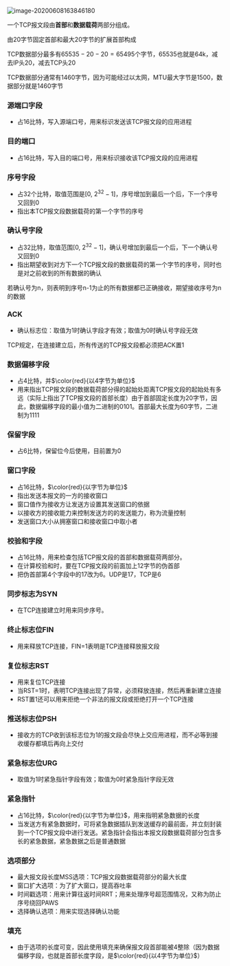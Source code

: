 ![image-20200608163846180](TCP报文段首部格式.assets/image-20200608163846180.png)

一个TCP报文段由**首部**和**数据载荷**两部分组成。

由20字节固定首部和最大20字节的扩展首部构成

TCP数据部分最多有$65535-20-20=65495$个字节，65535也就是64k，减去IP头20，减去TCP头20

TCP数据部分通常有1460字节，因为可能经过以太网，MTU最大字节是1500，数据部分就是1460字节

### 源端口字段

- 占16比特，写入源端口号，用来标识发送该TCP报文段的应用进程

### 目的端口

- 占16比特，写入目的端口号，用来标识接收该TCP报文段的应用进程

### 序号字段

- 占32个比特，取值范围是[0, $2^{32} - 1$]，序号增加到最后一个后，下一个序号又回到0
- 指出本TCP报文段数据载荷的第一个字节的序号

### 确认号字段

- 占32比特，取值范围[0, $2^{32} - 1$]，确认号增加到最后一个后，下一个确认号又回到0
- 指出期望收到对方下一个TCP报文段的数据载荷的第一个字节的序号，同时也是对之前收到的所有数据的确认

若确认号为n，则表明到序号n-1为止的所有数据都已正确接收，期望接收序号为n的数据

### ACK

- 确认标志位：取值为1时确认字段才有效；取值为0时确认号字段无效

TCP规定，在连接建立后，所有传送的TCP报文段都必须把ACK置1

### 数据偏移字段

- 占4比特，并$\color{red}{以4字节为单位}$
- 用来指出TCP报文段的数据载荷部分得的起始处距离TCP报文段的起始处有多远（实际上指出了TCP报文段的首部长度）由于首部固定长度为20字节，因此，数据偏移字段的最小值为二进制的0101。首部最大长度为60字节，二进制为1111

### 保留字段

- 占6比特，保留位今后使用，目前置为0

### 窗口字段

- 占16比特，$\color{red}{以字节为单位}$
- 指出发送本报文的一方的接收窗口
- 窗口值作为接收方让发送方设置其发送窗口的依据
- 以接收方的接收能力来控制发送方的的发送能力，称为流量控制
- 发送窗口大小从拥塞窗口和接收窗口中取小者

### 校验和字段

- 占16比特，用来检查包括TCP报文段的首部和数据载荷两部分。
- 在计算校验和时，要在TCP报文段的前面加上12字节的伪首部
- 把伪首部第4个字段中的17改为6。UDP是17，TCP是6

### 同步标志为SYN

- 在TCP连接建立时用来同步序号。

### 终止标志位FIN

- 用来释放TCP连接，FIN=1表明是TCP连接释放报文段

### 复位标志RST

- 用来复位TCP连接
- 当RST=1时，表明TCP连接出现了异常，必须释放连接，然后再重新建立连接
- RST置1还可以用来拒绝一个非法的报文段或拒绝打开一个TCP连接

### 推送标志位PSH

- 接收方的TCP收到该标志位为1的报文段会尽快上交应用进程，而不必等到接收缓存都填后再向上交付

### 紧急标志位URG

- 取值为1时紧急指针字段有效；取值为0时紧急指针字段无效

### 紧急指针

- 占16比特，$\color{red}{以字节为单位}$，用来指明紧急数据的长度
- 当发送方有紧急数据时，可将紧急数据插队到发送缓存的最前面，并立刻封装到一个TCP报文段中进行发送。紧急指针会指出本报文段数据载荷部分包含多长的紧急数据，紧急数据之后是普通数据

### 选项部分

- 最大报文段长度MSS选项：TCP报文段数据载荷部分的最大长度
- 窗口扩大选项：为了扩大窗口，提高吞吐率
- 时间戳选项：用来计算往返时间RRT；用来处理序号超范围情况，又称为防止序号绕回PAWS
- 选择确认选项：用来实现选择确认功能

### 填充

- 由于选项的长度可变，因此使用填充来确保报文段首部能被4整除（因为数据偏移字段，也就是首部长度字段，是$\color{red}{以4字节为单位}$）